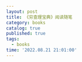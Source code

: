 ```yaml
---
layout: post
title: 《穷查理宝典》阅读随笔
category: books
catalog: true
published: true
tags:
  - books
time: '2022.08.21 21:01:00'
---
```

